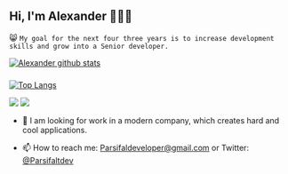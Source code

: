 ## Hi, I'm Alexander 👋👋👋

😸 `My goal for the next four three years is to increase development skills and grow into a Senior developer.`




[![Alexander github stats](https://github-readme-stats.vercel.app/api?username=parsifalt&theme=radical)](https://github.com/Parsifalt)


###

[![Top Langs](https://github-readme-stats.vercel.app/api/top-langs/?username=parsifalt&layout=compact)](https://github.com/anuraghazra/github-readme-stats)

<img src="https://img.shields.io/badge/twitter-%231DA1F2.svg?&style=for-the-badge&logo=twitter&logoColor=white" /> 
<img src="	https://img.shields.io/badge/linkedin-%230077B5.svg?&style=for-the-badge&logo=linkedin&logoColor=white" /> 



- 👋 I am looking for work in a modern company, which creates hard and cool applications.

- 📫 How to reach me: Parsifaldeveloper@gmail.com or Twitter: [@Parsifaltdev](https://twitter.com/Parsifaltdev)
